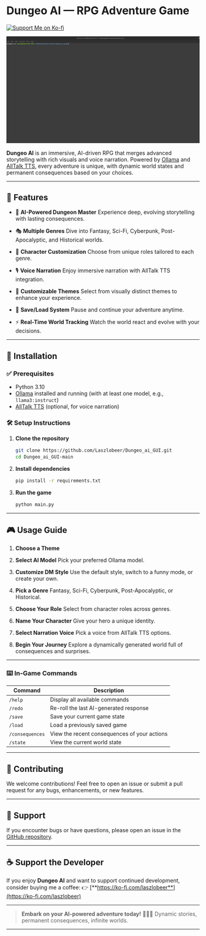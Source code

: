 
# Dungeo AI — RPG Adventure Game

[![Support Me on Ko-fi](https://img.shields.io/badge/Support%20Me%20on-Ko--fi-ff5f5f?style=for-the-badge\&logo=ko-fi\&logoColor=white)](https://ko-fi.com/laszlobeer)

![Demo](Screen%20Capture_select-area_20250625183819.gif)


**Dungeo AI** is an immersive, AI-driven RPG that merges advanced storytelling with rich visuals and voice narration. Powered by [Ollama](https://ollama.com/) and [AllTalk TTS](https://github.com/erew123/alltalk_tts), every adventure is unique, with dynamic world states and permanent consequences based on your choices.

---

## 🧩 Features

* 🧙 **AI-Powered Dungeon Master**
  Experience deep, evolving storytelling with lasting consequences.

* 🎭 **Multiple Genres**
  Dive into Fantasy, Sci-Fi, Cyberpunk, Post-Apocalyptic, and Historical worlds.

* 👤 **Character Customization**
  Choose from unique roles tailored to each genre.

* 🎙️ **Voice Narration**
  Enjoy immersive narration with AllTalk TTS integration.

* 🎨 **Customizable Themes**
  Select from visually distinct themes to enhance your experience.

* 💾 **Save/Load System**
  Pause and continue your adventure anytime.

* ⚡ **Real-Time World Tracking**
  Watch the world react and evolve with your decisions.

---

## 🚀 Installation

### ✅ Prerequisites

* Python 3.10
* [Ollama](https://ollama.com/) installed and running (with at least one model, e.g., `llama3:instruct`)
* [AllTalk TTS](https://github.com/erew123/alltalk_tts) (optional, for voice narration)

### 🛠 Setup Instructions

1. **Clone the repository**

   ```bash
   git clone https://github.com/Laszlobeer/Dungeo_ai_GUI.git
   cd Dungeo_ai_GUI-main
   ```

2. **Install dependencies**

   ```bash
   pip install -r requirements.txt
   ```

3. **Run the game**

   ```bash
   python main.py
   ```

---

## 🎮 Usage Guide

1. **Choose a Theme**
  
2. **Select AI Model**
   Pick your preferred Ollama model.

3. **Customize DM Style**
   Use the default style, switch to a funny mode, or create your own.

4. **Pick a Genre**
   Fantasy, Sci-Fi, Cyberpunk, Post-Apocalyptic, or Historical.

5. **Choose Your Role**
   Select from  character roles across genres.

6. **Name Your Character**
   Give your hero a unique identity.

7. **Select Narration Voice**
   Pick a voice from AllTalk TTS options.

8. **Begin Your Journey**
   Explore a dynamically generated world full of consequences and surprises.

---

### ⌨️ In-Game Commands

| Command         | Description                                  |
| --------------- | -------------------------------------------- |
| `/help`         | Display all available commands               |
| `/redo`         | Re-roll the last AI-generated response       |
| `/save`         | Save your current game state                 |
| `/load`         | Load a previously saved game                 |
| `/consequences` | View the recent consequences of your actions |
| `/state`        | View the current world state                 |

---

## 🤝 Contributing

We welcome contributions!
Feel free to open an issue or submit a pull request for any bugs, enhancements, or new features.



---

## 🛟 Support

If you encounter bugs or have questions, please open an issue in the [GitHub repository](https://github.com/Laszlobeer/Dungeo_ai_GUI/issues).

---

## ☕ Support the Developer

If you enjoy **Dungeo AI** and want to support continued development, consider buying me a coffee:
👉 [**https://ko-fi.com/laszlobeer**](https://ko-fi.com/laszlobeer)

---

> **Embark on your AI-powered adventure today!** 🏰🚀🔮
> Dynamic stories, permanent consequences, infinite worlds.

---


